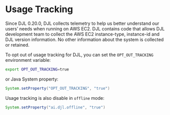 # Usage Tracking

Since DJL 0.20.0, DJL collects telemetry to help us better understand our users’ needs
when running on AWS EC2. DJL contains code that allows DJL development team to collect the
AWS EC2 instance-type, instance-id and DJL version information. No other information about
the system is collected or retained.

To opt out of usage tracking for DJL, you can set the `OPT_OUT_TRACKING` environment variable:

```bash
export OPT_OUT_TRACKING=true
```

or Java System property:

```java
System.setProperty("OPT_OUT_TRACKING", "true")
```

Usage tracking is also disable in `offline` mode:

```java
System.setProperty("ai.djl.offline", "true")
```
